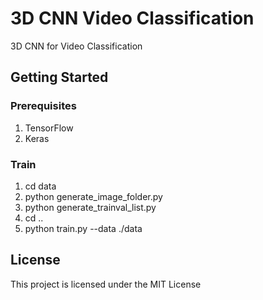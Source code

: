 # 3D CNN Video Classification
3D CNN for Video Classification

## Getting Started
### Prerequisites
1. TensorFlow
2. Keras

### Train
1. cd data
2. python generate_image_folder.py
3. python generate_trainval_list.py
4. cd ..
4. python train.py --data ./data

## License
This project is licensed under the MIT License 

